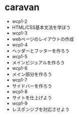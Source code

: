# caravan
- wcp1-2
 - HTML/CSS基本文法を学ぼう
- wcp1-3
 - webページのレイアウトの作成
- wcp1-4
 - ヘッダーとフッターを作ろう
- wcp1-5
 - メインビジュアルを作ろう
- wcp1-6
 - メイン部分を作ろう
- wcp1-7
 - サイドバーを作ろう
- wcp1-8
 - サイトを仕上げよう
- wcp1-9
 - レスポンジブを対応させよう